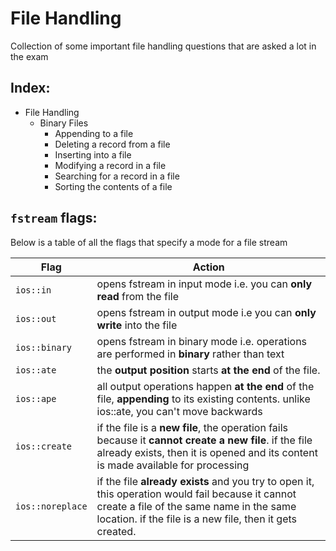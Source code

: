# File Handling
Collection of some important file handling questions that are asked a lot in the exam

## Index:
* File Handling
  * Binary Files
    * Appending to a file
    * Deleting a record from a file
    * Inserting into a file
    * Modifying a record in a file
    * Searching for a record in a file
    * Sorting the contents of a file

## `fstream` flags:
Below is a table of all the flags that specify a mode for a file stream

Flag | Action
---- | ------
`ios::in` | opens fstream in input mode i.e. you can **only read** from the file
`ios::out` | opens fstream in output mode i.e you can **only write** into the file
`ios::binary` | opens fstream in binary mode i.e. operations are performed in **binary** rather than text
`ios::ate` | the **output position** starts **at the end** of the file.
`ios::ape` | all output operations happen **at the end** of the file, **appending** to its existing contents. unlike ios::ate, you can't move backwards
`ios::create` | if the file is a **new file**, the operation fails because it **cannot create a new file**. if the file already exists, then it is opened and its content is made available for processing
`ios::noreplace` | if the file **already exists** and you try to open it, this operation would fail because it cannot create a file of the same name in the same location. if the file is a new file, then it gets created. 
